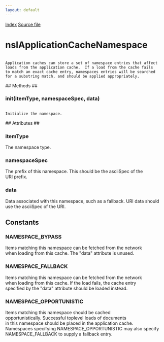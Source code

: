 ```yaml
---
layout: default
---
```

<div id='links'><a href="../index.html">Index</a>
<a href="http://dxr.mozilla.org/mozilla-central/source/netwerk/base/public/nsIApplicationCache.idl">Source file</a>
</div>

# nsIApplicationCacheNamespace #
<code>  
Application caches can store a set of namespace entries that affect  
loads from the application cache.  If a load from the cache fails  
to match an exact cache entry, namespaces entries will be searched  
for a substring match, and should be applied appropriately.  
  
</code>
## Methods ##

### init(itemType, namespaceSpec, data) ###
<code>  
Initialize the namespace.  
  
</code>
## Attributes ##

### itemType ###
  
The namespace type.  
  

### namespaceSpec ###
  
The prefix of this namespace.  This should be the asciiSpec of the  
URI prefix.  
  

### data ###
  
Data associated with this namespace, such as a fallback.  URI data should  
use the asciiSpec of the URI.  
  

## Constants ##

### NAMESPACE_BYPASS ###
  
Items matching this namespace can be fetched from the network  
when loading from this cache.  The "data" attribute is unused.  
  

### NAMESPACE_FALLBACK ###
  
Items matching this namespace can be fetched from the network  
when loading from this cache.  If the load fails, the cache entry  
specified by the "data" attribute should be loaded instead.  
  

### NAMESPACE_OPPORTUNISTIC ###
  
Items matching this namespace should be cached  
opportunistically.  Successful toplevel loads of documents  
in this namespace should be placed in the application cache.  
Namespaces specifying NAMESPACE_OPPORTUNISTIC may also specify  
NAMESPACE_FALLBACK to supply a fallback entry.  
  
